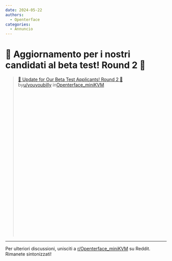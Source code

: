 ```yaml
---
date: 2024-05-22
authors:
  - Openterface
categories:
  - Annuncio
---
```


# 🎉 Aggiornamento per i nostri candidati al beta test! Round 2 🎉

<blockquote class="reddit-embed-bq" style="height:500px" data-embed-height="545"><a href="https://www.reddit.com/r/Openterface_miniKVM/comments/1cxr3zp/update_for_our_beta_test_applicants_round_2/">🎉 Update for Our Beta Test Applicants! Round 2 🎉</a><br> by<a href="https://www.reddit.com/user/youyoubilly/">u/youyoubilly</a> in<a href="https://www.reddit.com/r/Openterface_miniKVM/">Openterface_miniKVM</a></blockquote><script async="" src="https://embed.reddit.com/widgets.js" charset="UTF-8"></script>

<!-- more -->
--------

Per ulteriori discussioni, unisciti a [r/Openterface_miniKVM](https://www.reddit.com/r/Openterface_miniKVM/) su Reddit. Rimanete sintonizzati!